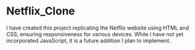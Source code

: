 # Netflix_Clone

I have created this project replicating the Netflix website using HTML and CSS, ensuring responsiveness for various devices. While I have not yet incorporated JavaScript, it is a future addition I plan to implement.
